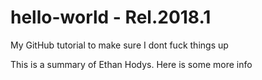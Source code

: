 # hello-world - Rel.2018.1
My GitHub tutorial to make sure I dont fuck things up


This is a summary of Ethan Hodys.  Here is some more info
